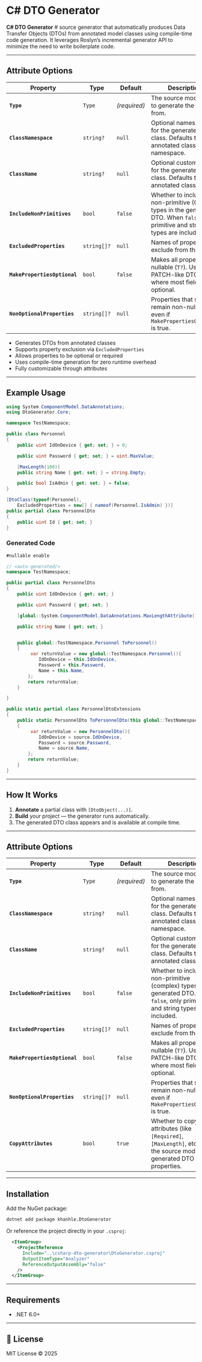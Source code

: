# C# DTO Generator

**C# DTO Generator** # source generator that automatically produces Data Transfer Objects (DTOs) from annotated model classes using compile-time code generation. It leverages Roslyn’s incremental generator API to minimize the need to write boilerplate code.

---

## Attribute Options

| Property                     | Type        | Default      | Description                                                                                                                        |
| ---------------------------- | ----------- | ------------ | ---------------------------------------------------------------------------------------------------------------------------------- |
| **`Type`**                   | `Type`      | *(required)* | The source model class to generate the DTO from.                                                                                   |
| **`ClassNamespace`**         | `string?`   | `null`       | Optional namespace for the generated DTO class. Defaults to the annotated class’s namespace.                                       |
| **`ClassName`**              | `string?`   | `null`       | Optional custom name for the generated DTO class. Defaults to the annotated class name.                                            |
| **`IncludeNonPrimitives`**   | `bool`      | `false`      | Whether to include non-primitive (Object) types in the generated DTO. When `false`, only primitive and string types are included. |
| **`ExcludedProperties`**     | `string[]?` | `null`       | Names of properties to exclude from the DTO.                                                                                       |
| **`MakePropertiesOptional`** | `bool`      | `false`      | Makes all properties nullable (`T?`). Useful for PATCH-like DTOs where most fields are optional.                                   |
| **`NonOptionalProperties`**  | `string[]?` | `null`       | Properties that should remain non-nullable, even if `MakePropertiesOptional` is true.                                              |
- Generates DTOs from annotated classes  
- Supports property exclusion via `ExcludedProperties`  
- Allows properties to be optional or required  
- Uses compile-time generation for zero runtime overhead  
- Fully customizable through attributes  

---

## Example Usage

```csharp
using System.ComponentModel.DataAnnotations;
using DtoGenerator.Core;

namespace TestNamespace;

public class Personnel
{
    public uint IdOnDevice { get; set; } = 0;

    public uint Password { get; set; } = uint.MaxValue;

    [MaxLength(100)]
    public string Name { get; set; } = string.Empty;

    public bool IsAdmin { get; set; } = false;
}

[DtoClass(typeof(Personnel), 
    ExcludedProperties = new[] { nameof(Personnel.IsAdmin) })]
public partial class PersonnelDto
{
    public uint Id { get; set; }
}

```

### Generated Code
```csharp
#nullable enable

// <auto-generated/>
namespace TestNamespace;

public partial class PersonnelDto
{
	public uint IdOnDevice { get; set; }

	public uint Password { get; set; }

	[global::System.ComponentModel.DataAnnotations.MaxLengthAttribute(100)]

	public string Name { get; set; }


    public global::TestNamespace.Personnel ToPersonnel()
    {
         var returnValue = new global::TestNamespace.Personnel(){
            IdOnDevice = this.IdOnDevice,
            Password = this.Password,
            Name = this.Name,
        };
        return returnValue;                        
    }

}

public static partial class PersonnelDtoExtensions
{
    public static PersonnelDto ToPersonnelDto(this global::TestNamespace.Personnel source)
    {
         var returnValue = new PersonnelDto(){
            IdOnDevice = source.IdOnDevice,
            Password = source.Password,
            Name = source.Name,
        };
        return returnValue;
    }
}


```

---

## How It Works

1. **Annotate** a partial class with `[DtoObject(...)]`.  
2. **Build** your project — the generator runs automatically.  
3. The generated DTO class appears and is available at compile time.

---

## Attribute Options

| Property                     | Type        | Default      | Description                                                                                                                        |
| ---------------------------- | ----------- | ------------ | ---------------------------------------------------------------------------------------------------------------------------------- |
| **`Type`**                   | `Type`      | *(required)* | The source model class to generate the DTO from.                                                                                   |
| **`ClassNamespace`**         | `string?`   | `null`       | Optional namespace for the generated DTO class. Defaults to the annotated class’s namespace.                                       |
| **`ClassName`**              | `string?`   | `null`       | Optional custom name for the generated DTO class. Defaults to the annotated class name.                                            |
| **`IncludeNonPrimitives`**   | `bool`      | `false`      | Whether to include non-primitive (complex) types in the generated DTO. When `false`, only primitive and string types are included. |
| **`ExcludedProperties`**     | `string[]?` | `null`       | Names of properties to exclude from the DTO.                                                                                       |
| **`MakePropertiesOptional`** | `bool`      | `false`      | Makes all properties nullable (`T?`). Useful for PATCH-like DTOs where most fields are optional.                                   |
| **`NonOptionalProperties`**  | `string[]?` | `null`       | Properties that should remain non-nullable, even if `MakePropertiesOptional` is true.                                              |
| **`CopyAttributes`**         | `bool`      | `true`       | Whether to copy attributes (like `[Required]`, `[MaxLength]`, etc.) from the source model to the generated DTO properties.         |


---

## Installation

Add the NuGet package:

```bash
dotnet add package khanhle.DtoGenerator
```

Or reference the project directly in your `.csproj`:

```xml
  <ItemGroup>
    <ProjectReference
      Include="..\csharp-dto-generator\DtoGenerator.csproj"
      OutputItemType="Analyzer"
      ReferenceOutputAssembly="false"
    />
  </ItemGroup>
```

---

## Requirements

- .NET 6.0+  

---

## 🪪 License

MIT License © 2025  
